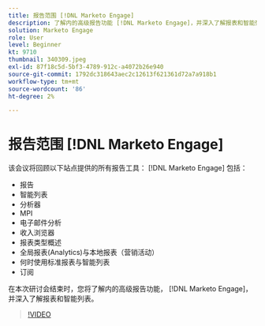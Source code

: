 ```yaml
---
title: 报告范围 [!DNL Marketo Engage]
description: 了解内的高级报告功能 [!DNL Marketo Engage]，并深入了解报表和智能列表。
solution: Marketo Engage
role: User
level: Beginner
kt: 9710
thumbnail: 340309.jpeg
exl-id: 87f18c5d-5bf3-4789-912c-a4072b26e940
source-git-commit: 1792dc318643aec2c12613f621361d72a7a918b1
workflow-type: tm+mt
source-wordcount: '86'
ht-degree: 2%

---
```


# 报告范围 [!DNL Marketo Engage]

该会议将回顾以下站点提供的所有报告工具： [!DNL Marketo Engage] 包括：

* 报告
* 智能列表
* 分析器
* MPI
* 电子邮件分析
* 收入浏览器
* 报表类型概述
* 全局报表(Analytics)与本地报表（营销活动）
* 何时使用标准报表与智能列表
* 订阅

在本次研讨会结束时，您将了解内的高级报告功能， [!DNL Marketo Engage]，并深入了解报表和智能列表。

>[!VIDEO](https://video.tv.adobe.com/v/340309/?quality=12&learn=on)
